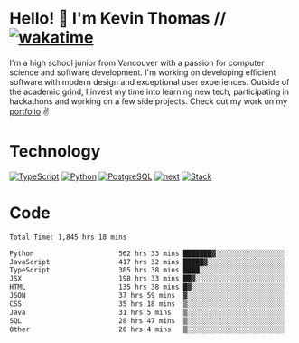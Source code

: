 # Hello! 👋 I'm Kevin Thomas // [![wakatime](https://wakatime.com/badge/user/e9d16d74-e01d-4a37-8086-9257e0bde1c2.svg?style=flat-square)](https://wakatime.com/@e9d16d74-e01d-4a37-8086-9257e0bde1c2)

I'm a high school junior from Vancouver with a passion for computer science and software development. I'm working on developing efficient software with modern design and exceptional user experiences. Outside of the academic grind, I invest my time into learning new tech, participating in hackathons and working on a few side projects. Check out my work on my [portfolio](https://kevinjosethomas.com/) ✌️

# Technology
[![TypeScript](https://github.com/kevinjosethomas/kevinjosethomas/assets/46242684/444b2e5d-659f-41f5-81fe-3abafb75cb6c)](https://kevinjosethomas.com/stack)
[![Python](https://github.com/kevinjosethomas/kevinjosethomas/assets/46242684/34a174c4-54db-4c4e-9842-2324d47cb043)](https://kevinjosethomas.com/stack)
[![PostgreSQL](https://github.com/kevinjosethomas/kevinjosethomas/assets/46242684/46d6de1c-c483-4dc7-ab3a-87763af6fc78)](https://kevinjosethomas.com/stack)
[![next](https://github.com/kevinjosethomas/kevinjosethomas/assets/46242684/bc46bae5-1ad9-42a7-b7a2-427cbde7c994)](https://kevinjosethomas.com/stack)
[![Stack](https://github.com/kevinjosethomas/kevinjosethomas/assets/46242684/0b9b7eeb-8cce-4a56-bffd-3131dd4dd88c)](https://kevinjosethomas.com/stack)




# Code
<!--START_SECTION:waka-->

```txt
Total Time: 1,845 hrs 18 mins

Python                     562 hrs 33 mins ███████▓░░░░░░░░░░░░░░░░░   30.06 %
JavaScript                 417 hrs 32 mins █████▓░░░░░░░░░░░░░░░░░░░   22.31 %
TypeScript                 305 hrs 38 mins ████░░░░░░░░░░░░░░░░░░░░░   16.33 %
JSX                        198 hrs 33 mins ██▓░░░░░░░░░░░░░░░░░░░░░░   10.61 %
HTML                       135 hrs 38 mins █▓░░░░░░░░░░░░░░░░░░░░░░░   07.25 %
JSON                       37 hrs 59 mins  ▓░░░░░░░░░░░░░░░░░░░░░░░░   02.03 %
CSS                        35 hrs 18 mins  ▒░░░░░░░░░░░░░░░░░░░░░░░░   01.89 %
Java                       31 hrs 5 mins   ▒░░░░░░░░░░░░░░░░░░░░░░░░   01.66 %
SQL                        28 hrs 47 mins  ▒░░░░░░░░░░░░░░░░░░░░░░░░   01.54 %
Other                      26 hrs 4 mins   ▒░░░░░░░░░░░░░░░░░░░░░░░░   01.39 %
```

<!--END_SECTION:waka-->
